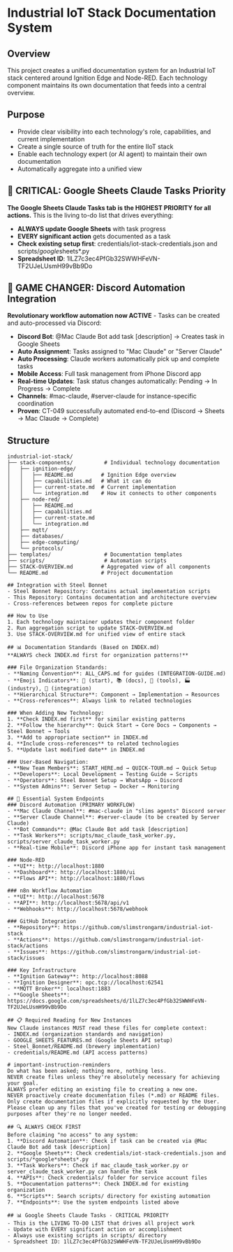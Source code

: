 # Industrial IoT Stack Documentation System

## Overview
This project creates a unified documentation system for an Industrial IoT stack centered around Ignition Edge and Node-RED. Each technology component maintains its own documentation that feeds into a central overview.

## Purpose
- Provide clear visibility into each technology's role, capabilities, and current implementation
- Create a single source of truth for the entire IIoT stack
- Enable each technology expert (or AI agent) to maintain their own documentation
- Automatically aggregate into a unified view

## 🚨 CRITICAL: Google Sheets Claude Tasks Priority
**The Google Sheets Claude Tasks tab is the HIGHEST PRIORITY for all actions.** This is the living to-do list that drives everything:
- **ALWAYS update Google Sheets** with task progress
- **EVERY significant action** gets documented as a task
- **Check existing setup first**: credentials/iot-stack-credentials.json and scripts/*google*sheets*.py
- **Spreadsheet ID**: 1lLZ7c3ec4PfGb32SWWHFeVN-TF2UJeLUsmH99vBb9Do

## 🤖 GAME CHANGER: Discord Automation Integration
**Revolutionary workflow automation now ACTIVE** - Tasks can be created and auto-processed via Discord:
- **Discord Bot**: @Mac Claude Bot add task [description] → Creates task in Google Sheets
- **Auto Assignment**: Tasks assigned to "Mac Claude" or "Server Claude" 
- **Auto Processing**: Claude workers automatically pick up and complete tasks
- **Mobile Access**: Full task management from iPhone Discord app
- **Real-time Updates**: Task status changes automatically: Pending → In Progress → Complete
- **Channels**: #mac-claude, #server-claude for instance-specific coordination
- **Proven**: CT-049 successfully automated end-to-end (Discord → Sheets → Mac Claude → Complete)

## Structure

```
industrial-iot-stack/
├── stack-components/          # Individual technology documentation
│   ├── ignition-edge/
│   │   ├── README.md         # Ignition Edge overview
│   │   ├── capabilities.md   # What it can do
│   │   ├── current-state.md  # Current implementation
│   │   └── integration.md    # How it connects to other components
│   ├── node-red/
│   │   ├── README.md
│   │   ├── capabilities.md
│   │   ├── current-state.md
│   │   └── integration.md
│   ├── mqtt/
│   ├── databases/
│   ├── edge-computing/
│   └── protocols/
├── templates/                 # Documentation templates
├── scripts/                   # Automation scripts
├── STACK-OVERVIEW.md         # Aggregated view of all components
└── README.md                 # Project documentation

## Integration with Steel Bonnet
- Steel Bonnet Repository: Contains actual implementation scripts
- This Repository: Contains documentation and architecture overview
- Cross-references between repos for complete picture

## How to Use
1. Each technology maintainer updates their component folder
2. Run aggregation script to update STACK-OVERVIEW.md
3. Use STACK-OVERVIEW.md for unified view of entire stack

## 📊 Documentation Standards (Based on INDEX.md)
**ALWAYS check INDEX.md first for organization patterns!** 

### File Organization Standards:
- **Naming Convention**: ALL_CAPS.md for guides (INTEGRATION-GUIDE.md)
- **Emoji Indicators**: 🚀 (start), 📚 (docs), 🔧 (tools), 🏭 (industry), 📱 (integration)
- **Hierarchical Structure**: Component → Implementation → Resources
- **Cross-references**: Always link to related technologies

### When Adding New Technology:
1. **Check INDEX.md first** for similar existing patterns
2. **Follow the hierarchy**: Quick Start → Core Docs → Components → Steel Bonnet → Tools
3. **Add to appropriate section** in INDEX.md
4. **Include cross-references** to related technologies
5. **Update last modified date** in INDEX.md

### User-Based Navigation:
- **New Team Members**: START_HERE.md → QUICK-TOUR.md → Quick Setup
- **Developers**: Local Development → Testing Guide → Scripts
- **Operators**: Steel Bonnet Setup → WhatsApp → Discord
- **System Admins**: Server Setup → Docker → Monitoring

## 🔧 Essential System Endpoints
### Discord Automation (PRIMARY WORKFLOW)
- **Mac Claude Channel**: #mac-claude in "slims agents" Discord server
- **Server Claude Channel**: #server-claude (to be created by Server Claude)
- **Bot Commands**: @Mac Claude Bot add task [description]
- **Task Workers**: scripts/mac_claude_task_worker.py, scripts/server_claude_task_worker.py
- **Real-time Mobile**: Discord iPhone app for instant task management

### Node-RED
- **UI**: http://localhost:1880
- **Dashboard**: http://localhost:1880/ui
- **Flows API**: http://localhost:1880/flows

### n8n Workflow Automation  
- **UI**: http://localhost:5678
- **API**: http://localhost:5678/api/v1
- **Webhooks**: http://localhost:5678/webhook

### GitHub Integration
- **Repository**: https://github.com/slimstrongarm/industrial-iot-stack
- **Actions**: https://github.com/slimstrongarm/industrial-iot-stack/actions  
- **Issues**: https://github.com/slimstrongarm/industrial-iot-stack/issues

### Key Infrastructure
- **Ignition Gateway**: http://localhost:8088
- **Ignition Designer**: opc.tcp://localhost:62541
- **MQTT Broker**: localhost:1883
- **Google Sheets**: https://docs.google.com/spreadsheets/d/1lLZ7c3ec4PfGb32SWWHFeVN-TF2UJeLUsmH99vBb9Do

## 📋 Required Reading for New Instances
New Claude instances MUST read these files for complete context:
- INDEX.md (organization standards and navigation)
- GOOGLE_SHEETS_FEATURES.md (Google Sheets API setup)  
- Steel_Bonnet/README.md (brewery implementation)
- credentials/README.md (API access patterns)

# important-instruction-reminders
Do what has been asked; nothing more, nothing less.
NEVER create files unless they're absolutely necessary for achieving your goal.
ALWAYS prefer editing an existing file to creating a new one.
NEVER proactively create documentation files (*.md) or README files. Only create documentation files if explicitly requested by the User.
Please clean up any files that you've created for testing or debugging purposes after they're no longer needed.

## 🔍 ALWAYS CHECK FIRST
Before claiming "no access" to any system:
1. **Discord Automation**: Check if task can be created via @Mac Claude Bot add task [description]
2. **Google Sheets**: Check credentials/iot-stack-credentials.json and scripts/*google*sheets*.py
3. **Task Workers**: Check if mac_claude_task_worker.py or server_claude_task_worker.py can handle the task
4. **APIs**: Check credentials/ folder for service account files
5. **Documentation patterns**: Check INDEX.md for existing organization
6. **Scripts**: Search scripts/ directory for existing automation
7. **Endpoints**: Use the system endpoints listed above

## 📊 Google Sheets Claude Tasks - CRITICAL PRIORITY
- This is the LIVING TO-DO LIST that drives all project work
- Update with EVERY significant action or accomplishment  
- Always use existing scripts in scripts/ directory
- Spreadsheet ID: 1lLZ7c3ec4PfGb32SWWHFeVN-TF2UJeLUsmH99vBb9Do